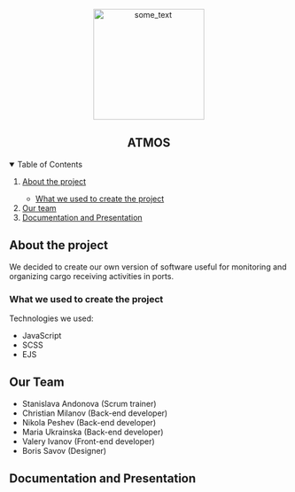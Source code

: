 <p align="center">
<img src="https://im0-tub-ru.yandex.net/i?id=3122c5a7a2d3a3212bb1afcacb70c768-sr&n=13" width="200" height="200" alt="some_text" ></p>

<h2 align="center">ATMOS</h2>

<details open="open">
  <summary>Table of Contents</summary>
  <ol>
    <li>
      <a href="#about-the-project">About the project</a>
    </li>
      <ul>
        <li><a href="#What-we-used-to-create-the-project">What we used to create the project</a></li>
    </ul> 
    <li>
      <a href="#Our-team">Our team</a>
    </li>
   <li>
    <a href="#documentation-and-presentation">Documentation and Presentation</a></li>
  </ol>
</details>

## About the project

We decided to create our own version of software useful for monitoring and organizing cargo receiving activities in ports.

### What we used to create the project

Technologies we used:
* JavaScript
* SCSS
* EJS


## Our Team

- Stanislava Andonova (Scrum trainer)
- Christian Milanov (Back-end developer)
- Nikola Peshev (Back-end developer)
- Maria Ukrainska (Back-end developer)
- Valery Ivanov (Front-end developer)
- Boris Savov (Designer)

## Documentation and Presentation
